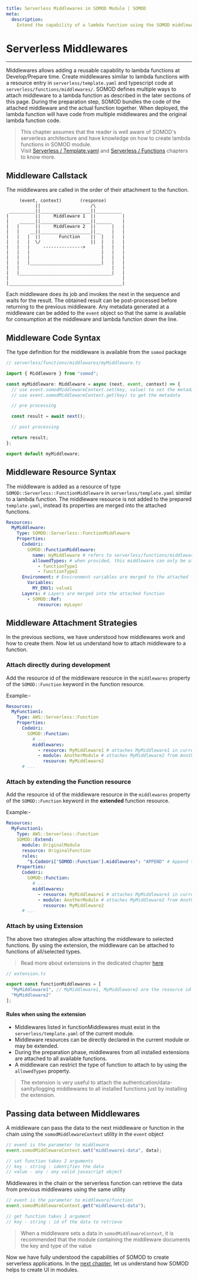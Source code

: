 ```YAML
title: Serverless Middlewares in SOMOD Module | SOMOD
meta:
  description:
    Extend the capability of a lambda function using the SOMOD middleware
```

# Serverless Middlewares

---

Middlewares allows adding a reusable capability to lambda functions at Develop/Prepare time. Create middlewares similar to lambda functions with a resource entry in `serverless/template.yaml` and typescript code at `serverless/functions/middlewares/`. SOMOD defines multiple ways to attach middleware to a lambda function as described in the later sections of this page. During the preparation step, SOMOD bundles the code of the attached middleware and the actual function together. When deployed, the lambda function will have code from multiple middlewares and the original lambda function code.

> This chapter assumes that the reader is well aware of SOMOD's serverless architecture and have knowledge on how to create lambda functions in SOMOD module.  
> Visit [Serverless / Template.yaml](/reference/main-concepts/serverless/template.yaml) and [Serverless / Functions](/reference/main-concepts/serverless/functions) chapters to know more.

## Middleware Callstack

The middlewares are called in the order of their attachment to the function.

```
     (event, context)       (response)
           ||                   /\
 __________||___________________||__________
|          ||     Middleware 1  ||          |
|    ______||___________________||______    |
|   |      ||     Middleware 2  ||      |   |
|   |    __||___________________||__    |   |
|   |   |  ||       Function    ||  |   |   |
|   |   |  \/                   ||  |   |   |
|   |   |     --------------->      |   |   |
|   |   |                           |   |   |
|   |   |                           |   |   |
|   |   |___________________________|   |   |
|   |                                   |   |
|   |___________________________________|   |
|                                           |
|___________________________________________|
```

Each middleware does its job and invokes the next in the sequence and waits for the result. The obtained result can be post-processed before returning to the previous middleware.
Any metadata generated at a middleware can be added to the `event` object so that the same is available for consumption at the middleware and lambda function down the line.

## Middleware Code Syntax

The type definition for the middleware is available from the `somod` package

```typescript
// serverless/functions/middlewares/myMiddleware.ts

import { Middleware } from "somod";

const myMiddleware: Middleware = async (next, event, context) => {
  // use event.somodMiddlewareContext.set(key, value) to set the metadata
  // use event.somodMiddlewareContext.get(key) to get the metadata

  // pre processing

  const result = await next();

  // post processing

  return result;
};

export default myMiddleware;
```

## Middleware Resource Syntax

The middleware is added as a resource of type `SOMOD::Serverless::FunctionMiddleware` in `serverless/template.yaml` similar to a lambda function. The middleware resource is not added to the prepared `template.yaml`, instead its properties are merged into the attached functions.

```yaml
Resources:
  MyMiddleware:
    Type: SOMOD::Serverless::FunctionMiddleware
    Properties:
      CodeUri:
        SOMOD::FunctionMiddleware:
          name: myMiddleware # refers to serverless/functions/middlewares/myMiddleware.ts
          allowedTypes: # when provided, this middleware can only be attached to functions of allowed type
            - functionType1
            - functionType2
      Environment: # Environment variables are merged to the attached function
        Variables:
          MY_ENV1: value1
      Layers: # Layers are merged into the attached function
        - SOMOD::Ref:
            resource: myLayer
```

## Middleware Attachment Strategies

In the previous sections, we have understood how middlewares work and how to create them. Now let us understand how to attach middleware to a function.

### Attach directly during development

Add the resource id of the middleware resource in the `middlewares` property of the `SOMOD::Function` keyword in the function resource.

Example:-

```yaml
Resources:
  MyFunction1:
    Type: AWS::Serverless::Function
    Properties:
      CodeUri:
        SOMOD::Function:
          # ...
          middlewares:
            - resource: MyMiddleware1 # attaches MyMiddleware1 in current module to this function
            - module: AnotherModule # attaches MyMiddleware2 from AnotherModule to this function
              resource: MyMiddleware2
      # ...
```

### Attach by extending the Function resource

Add the resource id of the middleware resource in the `middlewares` property of the `SOMOD::Function` keyword in the **extended** function resource.

Example:-

```yaml
Resources:
  MyFunction1:
    Type: AWS::Serverless::Function
    SOMOD::Extend:
      module: OriginalModule
      resource: OriginalFunction
      rules:
        "$.CodeUri['SOMOD::Function'].middlewares": "APPEND" # Append the middlewares when extending
    Properties:
      CodeUri:
        SOMOD::Function:
          # ...
          middlewares:
            - resource: MyMiddleware1 # attaches MyMiddleware1 in current module to OriginalModule.OriginalFunction
            - module: AnotherModule # attaches MyMiddleware2 from AnotherModule to OriginalModule.OriginalFunction
              resource: MyMiddleware2
      # ...
```

### Attach by using Extension

The above two strategies allow attaching the middleware to selected functions. By using the extension, the middleware can be attached to functions of all/selected types.

> Read more about extensions in the dedicated chapter [here](/reference/main-concepts/extensions)

```typescript
// extension.ts

export const functionMiddlewares = [
  "MyMiddleware1", // MyMiddleware1, MyMiddleware2 are the resource id of the middleware resources in this module
  "MyMiddleware2"
];
```

#### Rules when using the extension

- Middlewares listed in functionMiddlewares must exist in the `serverless/template.yaml` of the current module.
- Middleware resources can be directly declared in the current module or may be extended.
- During the preparation phase, middlewares from all installed extensions are attached to all available functions.
- A middleware can restrict the type of function to attach to by using the `allowedTypes` property.

> The extension is very useful to attach the authentication/data-sanity/logging middlewares to all installed functions just by installing the extension.

## Passing data between Middlewares

A middleware can pass the data to the next middleware or function in the chain using the `somodMiddlewareContext` utility in the `event` object

```typescript
// event is the parameter to middleware
event.somodMiddlewareContext.set("middleware1-data", data);

// set function takes 2 arguments
// key - string : identifies the data
// value - any : any valid javascript object
```

Middlewares in the chain or the serverless function can retrieve the data from previous middlewares using the same utility

```typescript
// event is the parameter to middleware/function
event.somodMiddlewareContext.get("middleware1-data");

// get function takes 1 argument
// key - string : id of the data to retrieve
```

> When a middleware sets a data in `somodMiddlewareContext`, it is recommended that the module containing the middleware documents the key and type of the value

Now we have fully understood the capabilities of SOMOD to create serverless applications. In the [next chapter](/reference/main-concepts/ui), let us understand how SOMOD helps to create UI in modules.
